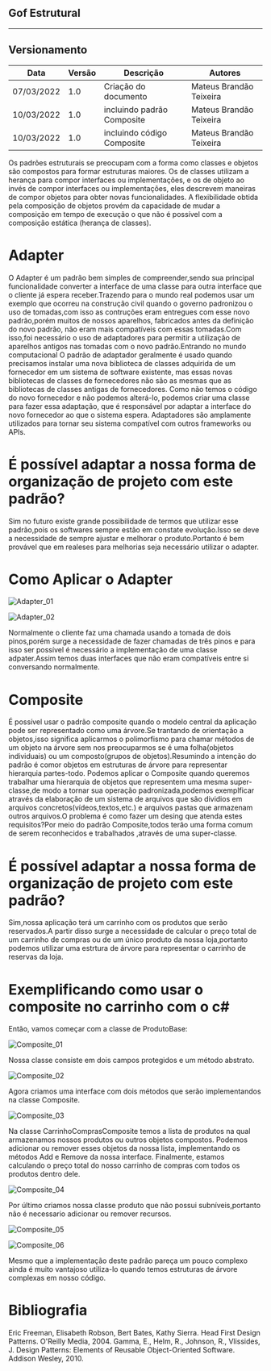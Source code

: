 ## Gof Estrutural
---

## Versionamento
| Data | Versão | Descrição | Autores |
| -------- | -------- | -------- | ---|
| 07/03/2022     |  1.0  | Criação do documento  | Mateus Brandão Teixeira
| 10/03/2022     |  1.0  | incluindo padrão Composite | Mateus Brandão Teixeira
 10/03/2022     |  1.0  | incluindo código Composite | Mateus Brandão Teixeira

Os padrões estruturais se preocupam com a forma como classes e objetos são compostos para formar estruturas maiores. Os de classes utilizam a herança para compor interfaces ou implementações, e os de objeto ao invés de compor interfaces ou implementações, eles descrevem maneiras de compor objetos para obter novas funcionalidades. A flexibilidade obtida pela composição de objetos provém da capacidade de mudar a composição em tempo de execução o que não é possível com a composição estática (herança de classes).

# Adapter 
O Adapter é um padrão bem simples de compreender,sendo sua principal funcionalidade converter a interface de uma classe para outra interface que o cliente já espera receber.Trazendo para o mundo real podemos usar um exemplo que ocorreu na construção civil quando o governo padronizou o uso de tomadas,com isso as contruções eram entregues com esse novo padrão,porém muitos de nossos aparelhos, fabricados antes da definição do novo padrão, não eram mais compatíveis com essas tomadas.Com isso,foi necessário o uso de adaptadores para permitir a utilização de aparelhos antigos nas tomadas com o novo padrão.Entrando no mundo computacional O padrão de adaptador geralmente é usado quando precisamos instalar uma nova biblioteca de classes adquirida de um fornecedor em um sistema de software existente, mas essas novas bibliotecas de classes de fornecedores não são as mesmas que as bibliotecas de classes antigas de fornecedores. Como não temos o código do novo fornecedor e não podemos alterá-lo, podemos criar uma classe para fazer essa adaptação, que é responsável por adaptar a interface do novo fornecedor ao que o sistema espera. Adaptadores são amplamente utilizados para tornar seu sistema compatível com outros frameworks ou APIs.

# É possível adaptar a nossa forma de organização de projeto com este padrão?
Sim no futuro existe grande possibilidade de termos que utilizar esse padrão,pois os softwares sempre estão em constate evolução.Isso se deve a necessidade de sempre ajustar e melhorar o produto.Portanto é bem provável que em realeses para melhorias seja necessário utilizar o adapter.

# Como Aplicar o Adapter

![Adapter_01](../padrao/imagens/Adapter_01.PNG)

![Adapter_02](../padrao/imagens/Adapter_02.PNG)

Normalmente o cliente faz uma chamada usando a tomada de dois pinos,porém surge a necessidade de fazer chamadas de três pinos e para isso ser possível é necessário a implementação de uma classe adpater.Assim temos duas interfaces que não eram compatíveis entre si conversando normalmente.

# Composite
É possível usar o padrão composite quando o modelo central da aplicação pode ser representado como uma árvore.Se trantando de orientação a objetos,isso significa aplicarmos o polimorfismo para chamar métodos de um objeto na árvore sem nos preocuparmos se é uma folha(objetos individuais) ou um composto(grupos de objetos).Resumindo a intenção do padrão é comor objetos em estruturas de árvore para representar hierarquia partes-todo.
Podemos aplicar o Composite quando queremos trabalhar uma hierarquia de objetos que representem uma mesma super-classe,de modo a tornar sua operação padronizada,podemos exemplficar através da elaboração de um sistema de arquivos que são dividios em arquivos concretos(vídeos,textos,etc.) e arquivos pastas que armazenam outros arquivos.O problema é como fazer um desing que atenda estes requisitos?Por meio do padrão Composite,todos terão uma forma comum de serem reconhecidos e trabalhados ,através de uma super-classe.

# É possível adaptar a nossa forma de organização de projeto com este padrão?
Sim,nossa aplicação terá um carrinho com os produtos que serão reservados.A partir disso surge a necessidade de calcular o preço total de um carrinho de compras ou de um único produto da nossa loja,portanto podemos utilizar uma estrtura de árvore para representar o carrinho de reservas da loja.

# Exemplificando como usar o composite no carrinho com o c#
Então, vamos começar com a classe de ProdutoBase:

![Composite_01](../padrao/imagens/Composite_01.PNG)

Nossa classe consiste em dois campos protegidos e um método abstrato.

![Composite_02](../padrao/imagens/Composite_02.PNG)

Agora criamos uma interface com dois métodos que serão implementandos na classe Composite.

![Composite_03](../padrao/imagens/Composite_03.PNG)

Na classe CarrinhoComprasComposite  temos a lista de produtos na qual armazenamos nossos produtos ou outros objetos compostos. Podemos adicionar ou remover esses objetos da nossa lista, implementando os métodos Add e Remove da nossa interface. Finalmente, estamos calculando o preço total do nosso carrinho de compras com todos os produtos dentro dele.

![Composite_04](../padrao/imagens/Composite_04.PNG)

Por último criamos nossa classe produto que não possui subníveis,portanto não é necessario adicionar ou remover recursos.

![Composite_05](../padrao/imagens/Composite_05.PNG)

![Composite_06](../padrao/imagens/Composite_06.PNG)

Mesmo que a implementação deste padrão pareça um pouco complexo ainda é muito vantajoso utiliza-lo quando temos estruturas de árvore complexas em nosso código.

# Bibliografia
Eric Freeman, Elisabeth Robson, Bert Bates, Kathy Sierra. Head First Design Patterns. O'Reilly Media, 2004.
Gamma, E., Helm, R., Johnson, R., Vlissides, J. Design Patterns: Elements of Reusable Object-Oriented Software. Addison Wesley, 2010.


